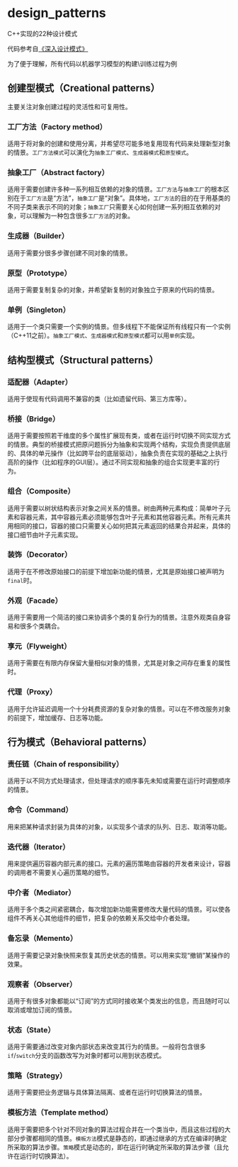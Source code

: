 # design_patterns

C++实现的22种设计模式

代码参考自[《深入设计模式》](https://refactoring.guru/design-patterns)

为了便于理解，所有代码以机器学习模型的构建\训练过程为例

## 创建型模式（Creational patterns）

主要关注对象创建过程的灵活性和可复用性。

### 工厂方法（Factory method）

适用于将对象的创建和使用分离，并希望尽可能多地复用现有代码来处理新型对象的情景。`工厂方法模式`可以演化为`抽象工厂模式`、`生成器模式`和`原型模式`。

### 抽象工厂（Abstract factory）

适用于需要创建许多种一系列相互依赖的对象的情景。`工厂方法`与`抽象工厂`的根本区别在于`工厂方法`是“方法”，`抽象工厂`是“对象”。具体地，`工厂方法`的目的在于用基类的不同子类来表示不同的对象；`抽象工厂`只需要关心如何创建一系列相互依赖的对象，可以理解为一种包含很多`工厂方法`的对象。

### 生成器（Builder）

适用于需要分很多步骤创建不同对象的情景。

### 原型（Prototype）

适用于需要复制复杂的对象，并希望新复制的对象独立于原来的代码的情景。

### 单例（Singleton）

适用于一个类只需要一个实例的情景。但多线程下不能保证所有线程只有一个实例（C++11之前）。`抽象工厂模式`、`生成器模式`和`原型模式`都可以用`单例`实现。

## 结构型模式（Structural patterns）

### 适配器（Adapter）

适用于使现有代码调用不兼容的类（比如遗留代码、第三方库等）。

### 桥接（Bridge）

适用于需要按照若干维度的多个属性扩展现有类，或者在运行时切换不同实现方式的情景。典型的桥接模式把原问题拆分为抽象和实现两个结构，实现负责提供底层的、具体的单元操作（比如跨平台的底层驱动），抽象负责在实现的基础之上执行高阶的操作（比如程序的GUI层）。通过不同实现和抽象的组合实现更丰富的行为。

### 组合（Composite）

适用于需要以树状结构表示对象之间关系的情景。树由两种元素构成：简单叶子元素和容器元素，其中容器元素必须能够包含叶子元素和其他容器元素。所有元素共用相同的接口，容器的接口只需要关心如何把其元素返回的结果合并起来，具体的接口细节由叶子元素实现。

### 装饰（Decorator）

适用于在不修改原始接口的前提下增加新功能的情景，尤其是原始接口被声明为`final`时。

### 外观（Facade）

适用于需要用一个简洁的接口来协调多个类的复杂行为的情景。注意外观类自身容易和很多个类耦合。

### 享元（Flyweight）

适用于需要在有限内存保留大量相似对象的情景，尤其是对象之间存在重复的属性时。

### 代理（Proxy）

适用于允许延迟调用一个十分耗费资源的复杂对象的情景。可以在不修改服务对象的前提下，增加缓存、日志等功能。

## 行为模式（Behavioral patterns）

### 责任链（Chain of responsibility）

适用于以不同方式处理请求，但处理请求的顺序事先未知或需要在运行时调整顺序的情景。

### 命令（Command）

用来把某种请求封装为具体的对象，以实现多个请求的队列、日志、取消等功能。

### 迭代器（Iterator）

用来提供遍历容器内部元素的接口。元素的遍历策略由容器的开发者来设计，容器的调用者不需要关心遍历策略的细节。

### 中介者（Mediator）

适用于多个类之间紧密耦合，每次增加新功能需要修改大量代码的情景。可以使各组件不再关心其他组件的细节，把复杂的依赖关系交给中介者处理。

### 备忘录（Memento）

适用于需要记录对象快照来恢复其历史状态的情景。可以用来实现“撤销”某操作的效果。

### 观察者（Observer）

适用于有很多对象都能以“订阅”的方式同时接收某个类发出的信息，而且随时可以取消或增加订阅的情景。

### 状态（State）

适用于需要通过改变对象内部状态来改变其行为的情景。一般将包含很多`if`/`switch`分支的函数改写为对象时都可以用到状态模式。

### 策略（Strategy）

适用于需要把业务逻辑与具体算法隔离、或者在运行时切换算法的情景。

### 模板方法（Template method）

适用于需要把多个针对不同对象的算法过程合并在一个类当中，而且这些过程的大部分步骤都相同的情景。`模板方法`模式是静态的，即通过继承的方式在编译时确定所采取的算法步骤。`策略`模式是动态的，即在运行时确定所采取的算法步骤（且允许在运行时切换算法）。
